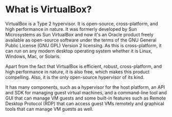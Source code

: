 # What is VirtualBox?

VirtualBox is a Type 2 hypervisor. It is open-source, cross-platform, and high performance in nature. It was formerly developed by Sun Microsystems as Sun VirtualBox and now it's an Oracle product freely available as open-source software under the terms of the GNU General Public License \(GNU GPL\) Version 2 licensing. As this is cross-platform, it can run on any modern desktop operating system whether it is Linux, Windows, Mac, or Solaris.

Apart from the fact that VirtualBox is efficient, robust, cross-platform, and high performance in nature, it is also free, which makes this product compelling. Also, it is the only open-source hypervisor of its kind.

It has many components, such as a hypervisor for the host platform, an API and SDK for managing guest virtual machines, and a command-line tool and GUI that can manage VM guests and some built-in features such as Remote Desktop Protocol \(RDP\) that can access guest VMs remotely and graphical tools that can manage VM guests as well.

